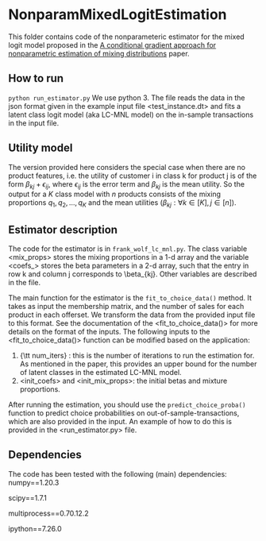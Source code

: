 # NonparamMixedLogitEstimation
This folder contains code of the nonparameteric estimator for the mixed logit model proposed in the [A conditional gradient approach for nonparametric estimation of mixing distributions](https://pubsonline.informs.org/doi/10.1287/mnsc.2019.3373) paper.

## How to run
`python run_estimator.py`
We use python 3. The file reads the data in the json format given in the example input file <test_instance.dt> and fits a latent class logit model (aka LC-MNL model) on the in-sample transactions in the input file.

## Utility model
The version provided here considers the special case when there are no product features, i.e. the utility of customer i in class k for product j is of the form $\beta_{kj} + \epsilon_{ij}$, where $\epsilon_{ij}$ is the error term and $\beta_{kj}$ is the mean utility. 
So the output for a $K$ class model with $n$ products consists of the mixing proportions $q_1, q_2, \ldots, q_K$ and the mean utilities $(\beta_{kj} : \forall k \in [K], j \in [n])$.

## Estimator description
The code for the estimator is in `frank_wolf_lc_mnl.py`. The class variable <mix_props> stores the mixing proportions in a 1-d array and the variable <coefs_> stores the beta parameters in a 2-d array, such that the entry in row k and column j corresponds to \beta_{kj}. Other variables are described in the file.

The main function for the estimator is the `fit_to_choice_data()` method. It takes as input the membership matrix, and the number of sales for each product in each offerset. We transform the data from the provided input file to this format. See the documentation of the <fit_to_choice_data()> for more details on the format of the inputs. The following inputs to the <fit_to_choice_data()> function can be modified based on the application:

1. {\tt num_iters} : this is the number of iterations to run the estimation for. As mentioned in the paper, this provides an upper bound for the number of latent classes in the estimated LC-MNL model.
2. <init_coefs> and <init_mix_props>: the initial betas and mixture proportions. 

After running the estimation, you should use the `predict_choice_proba()` function to predict choice probabilities on out-of-sample-transactions, which are also provided in the input. An example of how to do this is provided in the <run_estimator.py> file.

## Dependencies
The code has been tested with the following (main) dependencies:
numpy==1.20.3

scipy==1.7.1

multiprocess==0.70.12.2

ipython==7.26.0
